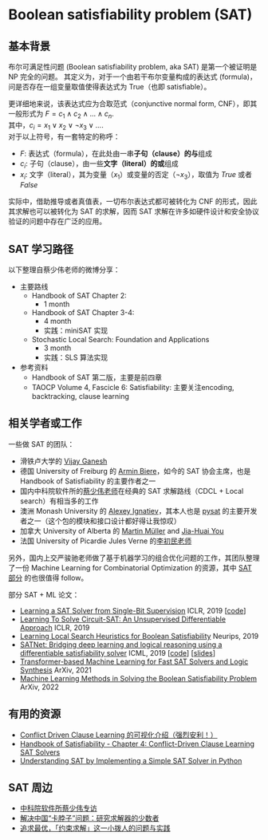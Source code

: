 # Boolean satisfiability problem (SAT)

## 基本背景

布尔可满足性问题 (Boolean satisfiability problem, aka SAT) 是第一个被证明是 NP 完全的问题。
其定义为，对于一个由若干布尔变量构成的表达式 (formula)，问是否存在一组变量取值使得表达式为 True（也即 satisfiable）。

更详细地来说，该表达式应为合取范式（conjunctive normal form, CNF），即其一般形式为 $F = c_1 \land c_2 \land ... \land c_n$.  
其中，$c_i = x_1 \lor x_2 \lor \lnot x_3 \lor ...$.  
对于以上符号，有一套特定的称呼：
- $F$: 表达式（formula），在此处由一串**子句（clause）**的**与**组成
- $c_i$: 子句（clause），由一些**文字（literal）**的**或**组成
- $x_i$: 文字（literal），其为变量（$x_1$）或变量的否定（$\lnot x_3$），取值为 *True* 或者 *False*

实际中，借助推导或者真值表，一切布尔表达式都可被转化为 CNF 的形式，因此其求解也可以被转化为 SAT 的求解，因而 SAT 求解在许多如硬件设计和安全协议验证的问题中存在广泛的应用。

## SAT 学习路径

以下整理自蔡少伟老师的微博分享：

- 主要路线
  -  Handbook of SAT Chapter 2: 
     -  1 month 
  -  Handbook of SAT Chapter 3-4: 
     -  4 month 
     -  实践：miniSAT 实现
  -  Stochastic Local Search: Foundation and Applications 
     -  3 month 
     -  实践：SLS 算法实现
-  参考资料
   -  Handbook of SAT 第二版，主要是前四章
   -  TAOCP Volume 4, Fascicle 6: Satisfiability: 主要关注encoding, backtracking, clause learning


## 相关学者或工作

一些做 SAT 的团队：
- 滑铁卢大学的 [Vijay Ganesh](https://ece.uwaterloo.ca/~vganesh/)
- 德国 University of Freiburg 的 [Armin Biere](http://fmv.jku.at/biere/)，如今的 SAT 协会主席，也是 Handbook of Satisfiability 的主要作者之一
- 国内中科院软件所的[蔡少伟老师](https://people.ucas.ac.cn/~caisw)在经典的 SAT 求解路线（CDCL + Local search）有相当多的工作
- 澳洲 Monash University 的 [Alexey Ignatiev](https://alexeyignatiev.github.io/)，其本人也是 [pysat](https://github.com/pysathq/pysat) 的主要开发者之一（这个包的模块和接口设计都好得让我惊叹）
- 加拿大 University of Alberta 的 [Martin Müller](https://webdocs.cs.ualberta.ca/~mmueller/) and [Jia-Huai You](https://webdocs.cs.ualberta.ca/~you/)
- 法国 University of Picardie Jules Verne 的[李初民老师](https://home.mis.u-picardie.fr/~cli/)

另外，国内上交严骏驰老师做了基于机器学习的组合优化问题的工作，其团队整理了一份 Machine Learning for Combinatorial Optimization 的资源，其中 [SAT 部分](https://github.com/Thinklab-SJTU/awesome-ml4co#boolean-satisfiability) 的也很值得 follow。

部分 SAT + ML 论文：
- [Learning a SAT Solver from Single-Bit Supervision](https://openreview.net/pdf?id=HJMC_iA5tm) ICLR, 2019 [[code](https://github.com/dselsam/neurosat)]
- [Learning To Solve Circuit-SAT: An Unsupervised Differentiable Approach](https://openreview.net/pdf?id=BJxgz2R9t7) ICLR, 2019
- [Learning Local Search Heuristics for Boolean Satisfiability](https://proceedings.neurips.cc/paper/2019/file/12e59a33dea1bf0630f46edfe13d6ea2-Paper.pdf) Neurips, 2019
- [SATNet: Bridging deep learning and logical reasoning using a differentiable satisfiability solver](https://arxiv.org/pdf/1905.12149.pdf) ICML, 2019 [[code](https://github.com/locuslab/SATNet)] [[slides](https://powei.tw/satnet_slide.pdf)]
- [Transformer-based Machine Learning for Fast SAT Solvers and Logic Synthesis](https://arxiv.org/pdf/2107.07116.pdf) ArXiv, 2021
- [Machine Learning Methods in Solving the Boolean Satisfiability Problem](https://arxiv.org/pdf/2203.04755.pdf) ArXiv, 2022

## 有用的资源

- [Conflict Driven Clause Learning 的可视化介绍（强烈安利！）](https://cse442-17f.github.io/Conflict-Driven-Clause-Learning/)
- [Handbook of Satisfiability - Chapter 4: Conflict-Driven Clause Learning SAT Solvers](https://www.cs.princeton.edu/~zkincaid/courses/fall18/readings/SATHandbook-CDCL.pdf)
- [Understanding SAT by Implementing a Simple SAT Solver in Python](https://sahandsaba.com/understanding-sat-by-implementing-a-simple-sat-solver-in-python.html)

## SAT 周边

- [中科院软件所蔡少伟专访](https://mp.weixin.qq.com/s/XOps4NT84tLOJaInW8pD8A)
- [解决中国“卡脖子”问题：研究求解器的少数者](https://www.leiphone.com/category/academic/rArjum9yhqL4G9Rc.html)
- [追求最优，「约束求解」这一小拨人的问题与实践](https://hub.baai.ac.cn/view/9982)
